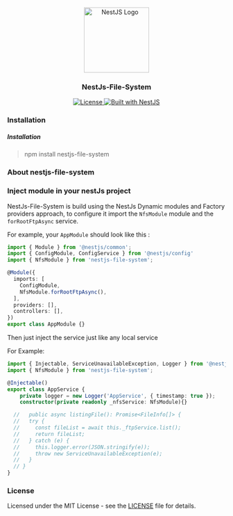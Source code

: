<h1 align="center"></h1>

<div align="center">
  <a href="http://nestjs.com/" target="_blank">
    <img src="https://nestjs.com/img/logo_text.svg" width="150" alt="NestJS Logo" />
  </a>
</div>

<h3 align="center">NestJs-File-System </h3>

<div align="center">
  <a href="https://nestjs.com" target="_blank">
    <img src="https://img.shields.io/badge/license-MIT-brightgreen.svg" alt="License" />
<img src="https://img.shields.io/badge/built%20with-NestJs-red.svg" alt="Built with NestJS">
  </a>
</div>

### Installation
##### Installation 
> npm install nestjs-file-system

### About nestjs-file-system



### Inject module in your nestJs project

NestJs-File-System is build using the NestJs Dynamic modules and Factory providers approach, to configure it import the `NfsModule` module and the `forRootFtpAsync` service.

For example, your `AppModule` should look like this :

```typescript
import { Module } from '@nestjs/common';
import { ConfigModule, ConfigService } from '@nestjs/config'
import { NfsModule } from 'nestjs-file-system';

@Module({
  imports: [
    ConfigModule,
    NfsModule.forRootFtpAsync(),
  ],
  providers: [],
  controllers: [],
})
export class AppModule {}
```
Then just inject the service just like any local service

For Example:

```typescript
import { Injectable, ServiceUnavailableException, Logger } from '@nestjs/common';
import { NfsModule } from 'nestjs-file-system';

@Injectable()
export class AppService {
    private logger = new Logger('AppService', { timestamp: true });
    constructor(private readonly _nfsService: NfsModule){}

  //   public async listingFile(): Promise<FileInfo[]> {
  //   try {
  //     const fileList = await this._ftpService.list();
  //     return fileList;
  //   } catch (e) {
  //     this.logger.error(JSON.stringify(e));
  //     throw new ServiceUnavailableException(e);
  //   }
  // }
}

```

### License

Licensed under the MIT License - see the [LICENSE](LICENSE) file for details.
